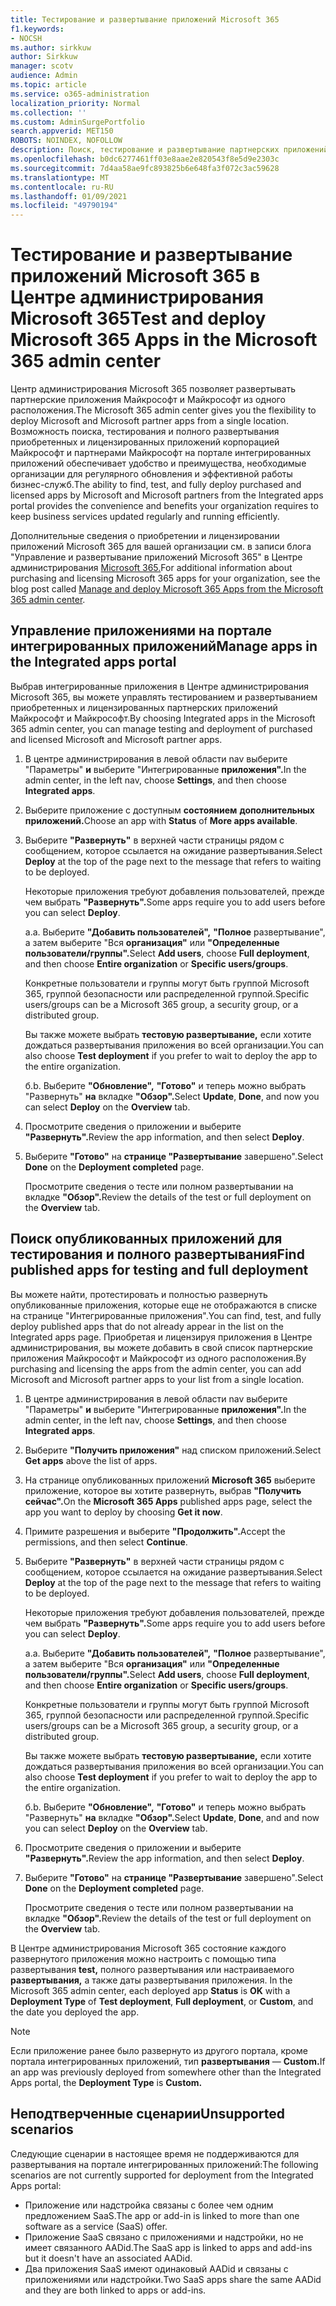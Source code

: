```yaml
---
title: Тестирование и развертывание приложений Microsoft 365
f1.keywords:
- NOCSH
ms.author: sirkkuw
author: Sirkkuw
manager: scotv
audience: Admin
ms.topic: article
ms.service: o365-administration
localization_priority: Normal
ms.collection: ''
ms.custom: AdminSurgePortfolio
search.appverid: MET150
ROBOTS: NOINDEX, NOFOLLOW
description: Поиск, тестирование и развертывание партнерских приложений Майкрософт и Майкрософт для пользователей и групп в организации на портале интегрированных приложений в Центре администрирования Microsoft 365.
ms.openlocfilehash: b0dc6277461ff03e8aae2e820543f8e5d9e2303c
ms.sourcegitcommit: 7d4aa58ae9fc893825b6e648fa3f072c3ac59628
ms.translationtype: MT
ms.contentlocale: ru-RU
ms.lasthandoff: 01/09/2021
ms.locfileid: "49790194"
---
```

# <a name="test-and-deploy-microsoft-365-apps-in-the-microsoft-365-admin-center"></a><span data-ttu-id="5a87d-103">Тестирование и развертывание приложений Microsoft 365 в Центре администрирования Microsoft 365</span><span class="sxs-lookup"><span data-stu-id="5a87d-103">Test and deploy Microsoft 365 Apps in the Microsoft 365 admin center</span></span>

<span data-ttu-id="5a87d-104">Центр администрирования Microsoft 365 позволяет развертывать партнерские приложения Майкрософт и Майкрософт из одного расположения.</span><span class="sxs-lookup"><span data-stu-id="5a87d-104">The Microsoft 365 admin center gives you the flexibility to deploy Microsoft and Microsoft partner apps from a single location.</span></span> <span data-ttu-id="5a87d-105">Возможность поиска, тестирования и полного развертывания приобретенных и лицензированных приложений корпорацией Майкрософт и партнерами Майкрософт на портале интегрированных приложений обеспечивает удобство и преимущества, необходимые организации для регулярного обновления и эффективной работы бизнес-служб.</span><span class="sxs-lookup"><span data-stu-id="5a87d-105">The ability to find, test, and fully deploy purchased and licensed apps by Microsoft and Microsoft partners from the Integrated apps portal provides the convenience and benefits your organization requires to keep business services updated regularly and running efficiently.</span></span>  

<span data-ttu-id="5a87d-106">Дополнительные сведения о приобретении и лицензировании приложений Microsoft 365 для вашей организации см. в записи блога "Управление и развертывание приложений Microsoft 365" в Центре администрирования [Microsoft 365.](https://techcommunity.microsoft.com/t5/microsoft-365-blog/manage-and-deploy-microsoft-365-apps-from-the-microsoft-365/ba-p/1194324)</span><span class="sxs-lookup"><span data-stu-id="5a87d-106">For additional information about purchasing and licensing Microsoft 365 apps for your organization, see the blog post called [Manage and deploy Microsoft 365 Apps from the Microsoft 365 admin center](https://techcommunity.microsoft.com/t5/microsoft-365-blog/manage-and-deploy-microsoft-365-apps-from-the-microsoft-365/ba-p/1194324).</span></span>
  
## <a name="manage-apps-in-the-integrated-apps-portal"></a><span data-ttu-id="5a87d-107">Управление приложениями на портале интегрированных приложений</span><span class="sxs-lookup"><span data-stu-id="5a87d-107">Manage apps in the Integrated apps portal</span></span>

<span data-ttu-id="5a87d-108">Выбрав интегрированные приложения в Центре администрирования Microsoft 365, вы можете управлять тестированием и развертыванием приобретенных и лицензированных партнерских приложений Майкрософт и Майкрософт.</span><span class="sxs-lookup"><span data-stu-id="5a87d-108">By choosing Integrated apps in the Microsoft 365 admin center, you can manage testing and deployment of purchased and licensed Microsoft and Microsoft partner apps.</span></span> 

1. <span data-ttu-id="5a87d-109">В центре администрирования в левой области nav выберите "Параметры" **и** выберите "Интегрированные **приложения".**</span><span class="sxs-lookup"><span data-stu-id="5a87d-109">In the admin center, in the left nav, choose **Settings**, and then choose **Integrated apps**.</span></span> 

2. <span data-ttu-id="5a87d-110">Выберите приложение с доступным **состоянием** **дополнительных приложений.**</span><span class="sxs-lookup"><span data-stu-id="5a87d-110">Choose an app with **Status** of **More apps available**.</span></span>

3. <span data-ttu-id="5a87d-111">Выберите **"Развернуть"** в верхней части страницы рядом с сообщением, которое ссылается на ожидание развертывания.</span><span class="sxs-lookup"><span data-stu-id="5a87d-111">Select **Deploy** at the top of the page next to the message that refers to waiting to be deployed.</span></span>

    <span data-ttu-id="5a87d-112">Некоторые приложения требуют добавления пользователей, прежде чем выбрать **"Развернуть".**</span><span class="sxs-lookup"><span data-stu-id="5a87d-112">Some apps require you to add users before you can select **Deploy**.</span></span>

    <span data-ttu-id="5a87d-113">а.</span><span class="sxs-lookup"><span data-stu-id="5a87d-113">a.</span></span> <span data-ttu-id="5a87d-114">Выберите **"Добавить пользователей",** **"Полное** развертывание", а затем выберите "Вся **организация"** или **"Определенные пользователи/группы".**</span><span class="sxs-lookup"><span data-stu-id="5a87d-114">Select **Add users**, choose **Full deployment**, and then choose **Entire organization** or **Specific users/groups**.</span></span>

    <span data-ttu-id="5a87d-115">Конкретные пользователи и группы могут быть группой Microsoft 365, группой безопасности или распределенной группой.</span><span class="sxs-lookup"><span data-stu-id="5a87d-115">Specific users/groups can be a Microsoft 365 group, a security group, or a distributed group.</span></span>

    <span data-ttu-id="5a87d-116">Вы также можете выбрать **тестовую развертывание,** если хотите дождаться развертывания приложения во всей организации.</span><span class="sxs-lookup"><span data-stu-id="5a87d-116">You can also choose **Test deployment** if you prefer to wait to deploy the app to the entire organization.</span></span>

    <span data-ttu-id="5a87d-117">б.</span><span class="sxs-lookup"><span data-stu-id="5a87d-117">b.</span></span> <span data-ttu-id="5a87d-118">Выберите **"Обновление",** **"Готово"** и теперь можно выбрать "Развернуть" **на** вкладке **"Обзор".**</span><span class="sxs-lookup"><span data-stu-id="5a87d-118">Select **Update**, **Done**, and now you can select **Deploy** on the **Overview** tab.</span></span>  

4. <span data-ttu-id="5a87d-119">Просмотрите сведения о приложении и выберите **"Развернуть".**</span><span class="sxs-lookup"><span data-stu-id="5a87d-119">Review the app information, and then select **Deploy**.</span></span> 

5. <span data-ttu-id="5a87d-120">Выберите **"Готово"** на **странице "Развертывание** завершено".</span><span class="sxs-lookup"><span data-stu-id="5a87d-120">Select **Done** on the **Deployment completed** page.</span></span> 

    <span data-ttu-id="5a87d-121">Просмотрите сведения о тесте или полном развертывании на вкладке **"Обзор".**</span><span class="sxs-lookup"><span data-stu-id="5a87d-121">Review the details of the test or full deployment on the **Overview** tab.</span></span>

## <a name="find-published-apps-for-testing-and-full-deployment"></a><span data-ttu-id="5a87d-122">Поиск опубликованных приложений для тестирования и полного развертывания</span><span class="sxs-lookup"><span data-stu-id="5a87d-122">Find published apps for testing and full deployment</span></span> 

<span data-ttu-id="5a87d-123">Вы можете найти, протестировать и полностью развернуть опубликованные приложения, которые еще не отображаются в списке на странице "Интегрированные приложения".</span><span class="sxs-lookup"><span data-stu-id="5a87d-123">You can find, test, and fully deploy published apps that do not already appear in the list on the Integrated apps page.</span></span> <span data-ttu-id="5a87d-124">Приобретая и лицензируя приложения в Центре администрирования, вы можете добавить в свой список партнерские приложения Майкрософт и Майкрософт из одного расположения.</span><span class="sxs-lookup"><span data-stu-id="5a87d-124">By purchasing and licensing the apps from the admin center, you can add Microsoft and Microsoft partner apps to your list from a single location.</span></span>

1. <span data-ttu-id="5a87d-125">В центре администрирования в левой области nav выберите "Параметры" **и** выберите "Интегрированные **приложения".**</span><span class="sxs-lookup"><span data-stu-id="5a87d-125">In the admin center, in the left nav, choose **Settings**, and then choose **Integrated apps**.</span></span> 

2. <span data-ttu-id="5a87d-126">Выберите **"Получить приложения"** над списком приложений.</span><span class="sxs-lookup"><span data-stu-id="5a87d-126">Select **Get apps** above the list of apps.</span></span>

3. <span data-ttu-id="5a87d-127">На странице опубликованных приложений **Microsoft 365** выберите приложение, которое вы хотите развернуть, выбрав **"Получить сейчас".**</span><span class="sxs-lookup"><span data-stu-id="5a87d-127">On the **Microsoft 365 Apps** published apps page, select the app you want to deploy by choosing **Get it now**.</span></span>

4. <span data-ttu-id="5a87d-128">Примите разрешения и выберите **"Продолжить".**</span><span class="sxs-lookup"><span data-stu-id="5a87d-128">Accept the permissions, and then select **Continue**.</span></span>

5. <span data-ttu-id="5a87d-129">Выберите **"Развернуть"** в верхней части страницы рядом с сообщением, которое ссылается на ожидание развертывания.</span><span class="sxs-lookup"><span data-stu-id="5a87d-129">Select **Deploy** at the top of the page next to the message that refers to waiting to be deployed.</span></span>

    <span data-ttu-id="5a87d-130">Некоторые приложения требуют добавления пользователей, прежде чем выбрать **"Развернуть".**</span><span class="sxs-lookup"><span data-stu-id="5a87d-130">Some apps require you to add users before you can select **Deploy**.</span></span>

    <span data-ttu-id="5a87d-131">а.</span><span class="sxs-lookup"><span data-stu-id="5a87d-131">a.</span></span> <span data-ttu-id="5a87d-132">Выберите **"Добавить пользователей",** **"Полное** развертывание", а затем выберите "Вся **организация"** или **"Определенные пользователи/группы".**</span><span class="sxs-lookup"><span data-stu-id="5a87d-132">Select **Add users**, choose **Full deployment**, and then choose **Entire organization** or **Specific users/groups**.</span></span>

    <span data-ttu-id="5a87d-133">Конкретные пользователи и группы могут быть группой Microsoft 365, группой безопасности или распределенной группой.</span><span class="sxs-lookup"><span data-stu-id="5a87d-133">Specific users/groups can be a Microsoft 365 group, a security group, or a distributed group.</span></span>

    <span data-ttu-id="5a87d-134">Вы также можете выбрать **тестовую развертывание,** если хотите дождаться развертывания приложения во всей организации.</span><span class="sxs-lookup"><span data-stu-id="5a87d-134">You can also choose **Test deployment** if you prefer to wait to deploy the app to the entire organization.</span></span>

    <span data-ttu-id="5a87d-135">б.</span><span class="sxs-lookup"><span data-stu-id="5a87d-135">b.</span></span> <span data-ttu-id="5a87d-136">Выберите **"Обновление",** **"Готово"** и теперь можно выбрать "Развернуть" **на** вкладке **"Обзор".**</span><span class="sxs-lookup"><span data-stu-id="5a87d-136">Select **Update**, **Done**, and and now you can select **Deploy** on the **Overview** tab.</span></span>  

6. <span data-ttu-id="5a87d-137">Просмотрите сведения о приложении и выберите **"Развернуть".**</span><span class="sxs-lookup"><span data-stu-id="5a87d-137">Review the app information, and then select **Deploy**.</span></span> 

7. <span data-ttu-id="5a87d-138">Выберите **"Готово"** на **странице "Развертывание** завершено".</span><span class="sxs-lookup"><span data-stu-id="5a87d-138">Select **Done** on the **Deployment completed** page.</span></span> 

    <span data-ttu-id="5a87d-139">Просмотрите сведения о тесте или полном развертывании на вкладке **"Обзор".**</span><span class="sxs-lookup"><span data-stu-id="5a87d-139">Review the details of the test or full deployment on the **Overview** tab.</span></span>

<span data-ttu-id="5a87d-140">В Центре администрирования Microsoft 365  состояние каждого развернутого приложения можно настроить с помощью типа развертывания **test,** полного развертывания или настраиваемого **развертывания,** а также даты развертывания приложения.  </span><span class="sxs-lookup"><span data-stu-id="5a87d-140">In the Microsoft 365 admin center, each deployed app **Status** is **OK** with a **Deployment Type** of **Test deployment**, **Full deployment**, or **Custom**, and the date you deployed the app.</span></span>

> [!NOTE]
> <span data-ttu-id="5a87d-141">Если приложение ранее было развернуто из другого портала, кроме портала интегрированных приложений, тип **развертывания** — **Custom.**</span><span class="sxs-lookup"><span data-stu-id="5a87d-141">If an app was previously deployed from somewhere other than the Integrated Apps portal, the **Deployment Type** is **Custom.**</span></span>

## <a name="unsupported-scenarios"></a><span data-ttu-id="5a87d-142">Неподтверченные сценарии</span><span class="sxs-lookup"><span data-stu-id="5a87d-142">Unsupported scenarios</span></span>

<span data-ttu-id="5a87d-143">Следующие сценарии в настоящее время не поддерживаются для развертывания на портале интегрированных приложений:</span><span class="sxs-lookup"><span data-stu-id="5a87d-143">The following scenarios are not currently supported for deployment from the Integrated Apps portal:</span></span>

- <span data-ttu-id="5a87d-144">Приложение или надстройка связаны с более чем одним предложением SaaS.</span><span class="sxs-lookup"><span data-stu-id="5a87d-144">The app or add-in is linked to more than one software as a service (SaaS) offer.</span></span>
- <span data-ttu-id="5a87d-145">Приложение SaaS связано с приложениями и надстройки, но не имеет связанного AADid.</span><span class="sxs-lookup"><span data-stu-id="5a87d-145">The SaaS app is linked to apps and add-ins but it doesn't have an associated AADid.</span></span>
- <span data-ttu-id="5a87d-146">Два приложения SaaS имеют одинаковый AADid и связаны с приложениями или надстройки.</span><span class="sxs-lookup"><span data-stu-id="5a87d-146">Two SaaS apps share the same AADid and they are both linked to apps or add-ins.</span></span>
  